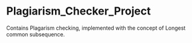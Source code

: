 # Plagiarism_Checker_Project
Contains Plagarism checking, implemented with the concept of Longest common subsequence.
